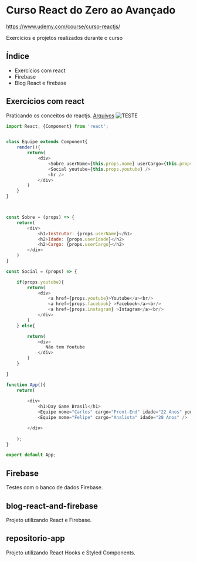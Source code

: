 # Curso React do Zero ao Avançado 
https://www.udemy.com/course/curso-reactjs/ <br />

Exercícios e projetos realizados durante o curso<br/>

## Índice

- Exercícios com react
- Firebase
- Blog React e firebase

## Exercícios com react
Praticando os conceitos do reactjs.
[Arquivos](https://github.com/carloswilliamds/curso-react-zero-ao-avancado-udemy/tree/master/exercicos-react)
![TESTE](https://octodex.github.com/images/yaktocat.png)
```javascript
import React, {Component} from 'react';


class Equipe extends Component{
    render(){
        return(
            <div>
                <Sobre userName={this.props.nome} userCargo={this.props.cargo} userIdade={this.props.idade} />
                <Social youtube={this.props.youtube} />
                <hr />
            </div>
        )
    }
}



const Sobre = (props) => {
    return(
        <div>
            <h1>Instrutor: {props.userName}</h1>
            <h2>Idade: {props.userIdade}</h2>
            <h2>Cargo: {props.userCargo}</h2>
        </div>
    )
}

const Social = (props) => {

    if(props.youtube){
        return(
            <div>
                <a href={props.youtube}>Youtube</a><br/>
                <a href={props.facebook} >Facebook</a><br/>
                <a href={props.instagram} >Intagram</a><br/>
            </div>
        )
    } else{ 

        return(
            <div>
               Não tem Youtube
            </div>
        )
    }

}

function App(){
    return(
 
        <div>
            <h1>Day Game Brasil</h1>
            <Equipe nome="Carlos" cargo="Front-End" idade="22 Anos" youtube="https://www.youtube.com/" />
            <Equipe nome="Felipe" cargo="Analista" idade="28 Anos" />

        </div>
 
    );
}

export default App;
```

## Firebase
Testes com o banco de dados Firebase.

## blog-react-and-firebase
Projeto utilizando React e Firebase.

## repositorio-app
Projeto utilizando React Hooks e Styled Components.
